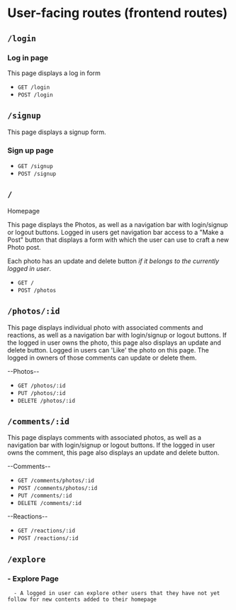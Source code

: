 # User-facing routes (frontend routes)

## `/login`

### Log in page

This page displays a log in form

  - `GET /login`
  - `POST /login`

## `/signup`

This page displays a signup form.

### Sign up page

  - `GET /signup`
  - `POST /signup`

## `/`

Homepage

This page displays the Photos, as well as a navigation bar with login/signup or logout buttons.
Logged in users get navigation bar access to a "Make a Post" button that displays a form with which the user can use to craft a new Photo post.

Each photo has an update and delete button _if it belongs to the currently logged in user_.

  - `GET /`
  - `POST /photos`


## `/photos/:id`

This page displays individual photo with associated comments and reactions, as well as a navigation bar with login/signup or logout buttons. If the logged in user owns the photo, this page also displays an update and delete button. Logged in users can 'Like' the photo on this page. The logged in owners of those comments can update or delete them.

--Photos--
  - `GET /photos/:id`
  - `PUT /photos/:id`
  - `DELETE /photos/:id`

## `/comments/:id`

This page displays comments with associated photos, as well as a navigation bar with login/signup or logout buttons. If the logged in user owns the comment, this page also displays an update and delete button.

--Comments--
  - `GET /comments/photos/:id`
  - `POST /comments/photos/:id`
  - `PUT /comments/:id`
  - `DELETE /comments/:id`

--Reactions--
  - `GET /reactions/:id`
  - `POST /reactions/:id`


## `/explore`

### - Explore Page

      - A logged in user can explore other users that they have not yet follow for new contents added to their homepage      
      

